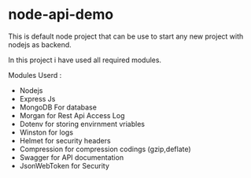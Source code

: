 # node-api-demo
This is default node project that can be use to start any new project with nodejs as backend.

In this project i have used all required modules.

Modules Userd : 

  - Nodejs
  - Express Js
  - MongoDB For database
  - Morgan for Rest Api Access Log
  - Dotenv for storing envirnment vriables
  - Winston for logs
  - Helmet for security headers
  - Compression for compression codings (gzip,deflate) 
  - Swagger for API documentation
  - JsonWebToken for Security



